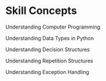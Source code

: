 # Skill Concepts

Understanding Computer Programming

Understanding Data Types in Python

Understanding Decision Structures

Understanding Repetition Structures

Understanding Exception Handling